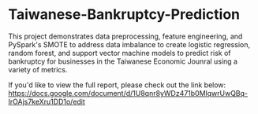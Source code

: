 # Taiwanese-Bankruptcy-Prediction
This project demonstrates data preprocessing, feature engineering, and PySpark's SMOTE to address data imbalance to create logistic regression, random forest, and support vector machine models to predict risk of bankruptcy for businesses in the Taiwanese Economic Jounral using a variety of metrics.

If you'd like to view the full report, please check out the link below: 
https://docs.google.com/document/d/1U8qnr8yWDz471b0MlqwrUwQBq-IrOAjs7keXru1DD1o/edit
